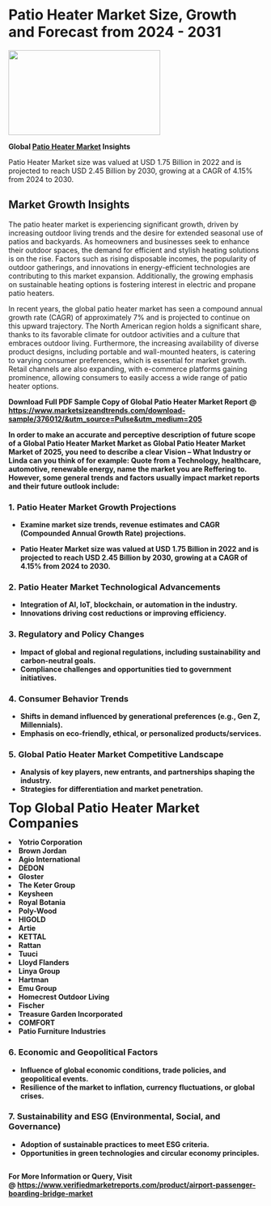 <H1>Patio Heater Market Size, Growth and Forecast from 2024 - 2031</H1><img class="aligncenter size-medium wp-image-584254" src="https://thirdeyenews.in/wp-content/uploads/2024/09/Global-Market-Research-300x168.jpeg" alt="" width="300" height="168" /><p><strong>Global&nbsp;<a href="https://www.marketsizeandtrends.com/download-sample/376012/&amp;utm_source=Pulse&amp;utm_medium=205">Patio Heater Market</a> Insights</strong></p><p>Patio Heater Market size was valued at USD 1.75 Billion in 2022 and is projected to reach USD 2.45 Billion by 2030, growing at a CAGR of 4.15% from 2024 to 2030.</p><p><h2>Market Growth Insights</h2> <p>The patio heater market is experiencing significant growth, driven by increasing outdoor living trends and the desire for extended seasonal use of patios and backyards. As homeowners and businesses seek to enhance their outdoor spaces, the demand for efficient and stylish heating solutions is on the rise. Factors such as rising disposable incomes, the popularity of outdoor gatherings, and innovations in energy-efficient technologies are contributing to this market expansion. Additionally, the growing emphasis on sustainable heating options is fostering interest in electric and propane patio heaters.</p> <p><strong></strong></p> <p>In recent years, the global patio heater market has seen a compound annual growth rate (CAGR) of approximately 7% and is projected to continue on this upward trajectory. The North American region holds a significant share, thanks to its favorable climate for outdoor activities and a culture that embraces outdoor living. Furthermore, the increasing availability of diverse product designs, including portable and wall-mounted heaters, is catering to varying consumer preferences, which is essential for market growth. Retail channels are also expanding, with e-commerce platforms gaining prominence, allowing consumers to easily access a wide range of patio heater options.</p> <p><strong></p><p><span class=""><strong>Download Full PDF Sample Copy of Global Patio Heater Market Report</strong> @ <a href="https://www.marketsizeandtrends.com/download-sample/376012/&amp;utm_source=Pulse&amp;utm_medium=205" target="_blank">https://www.marketsizeandtrends.com/download-sample/376012/&amp;utm_source=Pulse&amp;utm_medium=205</a></span></p><p>In order to make an accurate and perceptive description of future scope of a Global&nbsp;Patio Heater Market Market as Global&nbsp;Patio Heater Market Market of 2025, you need to describe a clear Vision &ndash; What Industry or Linda can you think of for example: Quote from a Technology, healthcare, automotive, renewable energy, name the market you are Reffering to. However, some general trends and factors usually impact market reports and their future outlook include:</p><h3>1.&nbsp;<strong>Patio Heater Market Growth Projections</strong></h3><ul><li>Examine market size trends, revenue estimates and CAGR (Compounded Annual Growth Rate) projections.</li><li><p>Patio Heater Market size was valued at USD 1.75 Billion in 2022 and is projected to reach USD 2.45 Billion by 2030, growing at a CAGR of 4.15% from 2024 to 2030.</p></li></ul><h3>2.&nbsp;<strong>Patio Heater Market Technological Advancements</strong></h3><ul><li>Integration of AI, IoT, blockchain, or automation in the industry.</li><li>Innovations driving cost reductions or improving efficiency.</li></ul><h3>3.&nbsp;<strong>Regulatory and Policy Changes</strong></h3><ul><li>Impact of global and regional regulations, including sustainability and carbon-neutral goals.</li><li>Compliance challenges and opportunities tied to government initiatives.</li></ul><h3>4.&nbsp;<strong>Consumer Behavior Trends</strong></h3><ul><li>Shifts in demand influenced by generational preferences (e.g., Gen Z, Millennials).</li><li>Emphasis on eco-friendly, ethical, or personalized products/services.</li></ul><h3>5.&nbsp;<strong>Global Patio Heater Market Competitive Landscape</strong></h3><ul><li>Analysis of key players, new entrants, and partnerships shaping the industry.</li><li>Strategies for differentiation and market penetration.</li></ul><p data-pm-slice="1 1 []"><span style="color: inherit; font-family: inherit; font-size: 25px;">Top Global Patio Heater Market Companies</span></p><div class="" data-test-id=""><p><li>Yotrio Corporation</li><li> Brown Jordan</li><li> Agio International</li><li> DEDON</li><li> Gloster</li><li> The Keter Group</li><li> Keysheen</li><li> Royal Botania</li><li> Poly-Wood</li><li> HIGOLD</li><li> Artie</li><li> KETTAL</li><li> Rattan</li><li> Tuuci</li><li> Lloyd Flanders</li><li> Linya Group</li><li> Hartman</li><li> Emu Group</li><li> Homecrest Outdoor Living</li><li> Fischer</li><li> Treasure Garden Incorporated</li><li> COMFORT</li><li> Patio Furniture Industries</li></p></div><h3>6.&nbsp;<strong>Economic and Geopolitical Factors</strong></h3><ul><li>Influence of global economic conditions, trade policies, and geopolitical events.</li><li>Resilience of the market to inflation, currency fluctuations, or global crises.</li></ul><h3>7.&nbsp;<strong>Sustainability and ESG (Environmental, Social, and Governance)</strong></h3><ul><li>Adoption of sustainable practices to meet ESG criteria.</li><li>Opportunities in green technologies and circular economy principles.</li></ul><h2><strong style="font-size: 14px;">For More Information or Query, Visit @&nbsp;</strong><a style="background-color: #ffffff; font-size: 14px;" href="https://www.marketsizeandtrends.com/report/patio-heater-market/" target="_blank">https://www.verifiedmarketreports.com/product/airport-passenger-boarding-bridge-market</a></h2>
